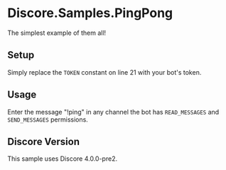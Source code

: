 # Discore.Samples.PingPong
The simplest example of them all! 

## Setup
Simply replace the `TOKEN` constant on line 21 with your bot's token.

## Usage
Enter the message "!ping" in any channel the bot has `READ_MESSAGES` and `SEND_MESSAGES` permissions.

## Discore Version
This sample uses Discore 4.0.0-pre2.